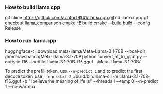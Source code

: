 ### How to build llama.cpp
git clone https://github.com/aviator19941/llama.cpp.git
cd llama.cpp/
git checkout llama_comparison
cmake -B build
cmake --build build --config Release

### How to run llama.cpp
huggingface-cli download meta-llama/Meta-Llama-3.1-70B --local-dir /home/avsharma/Meta-Llama-3.1-70B
python convert_hf_to_gguf.py --outtype f16 --outfile Llama-3.1-70B-f16.gguf ../Meta-Llama-3.1-70B/

To predict the prefill token, use `--n-predict 1` and to predict the first decode token, use `--n-predict 2`
./build/bin/llama-cli -m Llama-3.1-70B-f16.gguf -p "I believe the meaning of life is" --threads 1 --temp 0 --n-predict 1 --no-warmup
